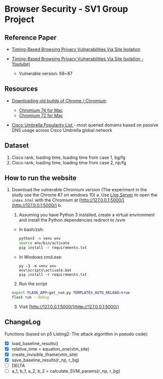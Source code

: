 # Browser Security - SV1 Group Project

## Reference Paper

- [Timing-Based Browsing Privacy Vulnerabilities Via Site Isolation](https://www.microsoft.com/en-us/research/uploads/prod/2021/10/SiteIsolationTimingChannel-cam-ready-2.pdf)

- [Timing-Based Browsing Privacy Vulnerabilities Via Site Isolation - Youtube)](https://youtu.be/e8VumSQUASI)
  - Vulnerable version: 68~87

## Resources

- [Downloading old builds of Chrome / Chromium](https://www.chromium.org/getting-involved/download-chromium/)

  - [Chromium 74 for Mac](https://commondatastorage.googleapis.com/chromium-browser-snapshots/index.html?prefix=Mac/638880/)
  - [Chromium 72 for Mac](https://commondatastorage.googleapis.com/chromium-browser-snapshots/index.html?prefix=Mac/612451/)

<!-- - [Alexa Top 1 Million Sites](https://gist.github.com/chilts/7229605) -->

- [Cisco Umbrella Popularity List ](https://s3-us-west-1.amazonaws.com/umbrella-static/index.html) - most queried domains based on passive DNS usage across Cisco Umbrella global network

## Dataset

1. Cisco rank, loading time, loading time from case 1, bg/fg
2. Cisco rank, loading time, loading time from case 2, np/fg

## How to run the website

1. Download the vulnerable Chromium version (The experiment in the study use the Chrome 87 on windows 10)
   a. Use [Live Server](https://marketplace.visualstudio.com/items?itemName=ritwickdey.LiveServer) to open the `index.html` with the Chromium at [http://127.0.0.1:5000/](http://127.0.0.1:5000/)
   b.

   1. Assuming you have Python 3 installed, create a virtual environment and
      install the Python dependencies redirect to /svm

   - In bash/zsh:

     ```bash
     python3 -m venv env
     source env/bin/activate
     pip install -r requirements.txt
     ```

   - In Windows cmd.exe:

     ```
     py -3 -m venv env
     env\Scripts\activate.bat
     pip install -r requirements.txt
     ```

   2. Run the script

   ```bash
   export FLASK_APP=get_svm.py TEMPLATES_AUTO_RELOAD=true
   flask run --debug
   ```

   3. Visit [http://127.0.0.1:5000/](http://127.0.0.1:5000/)

## ChangeLog

Functions (based on p5 Listing2: The attack algorithm in pseudo code):

- [x] load_baseline_results()
- [x] relative_time = equation_one(vtm_site)
- [x] create_invisible_iframe(vtm_site)
- [x] save_baseline_results(r_np, r_bg)
- [ ] DELTA
- [ ] a_1, b_1, a_2, b_2 = calculate_SVM_params(r_np, r_bg)
